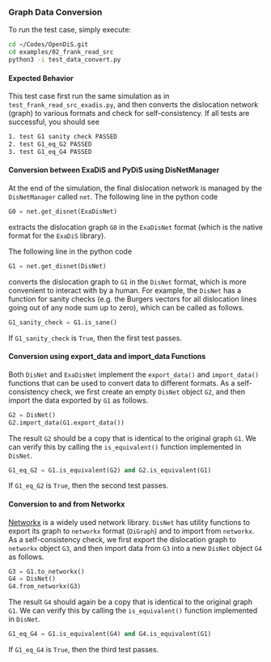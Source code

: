 ### Graph Data Conversion

To run the test case, simply execute:

```bash
cd ~/Codes/OpenDiS.git
cd examples/02_frank_read_src
python3 -i test_data_convert.py
```

#### Expected Behavior
This test case first run the same simulation as in ```test_frank_read_src_exadis.py```, and then converts the dislocation network (graph) to various formats and check for self-consistency.  If all tests are successful, you should see


```bash
1. test G1 sanity check PASSED
2. test G1_eq_G2 PASSED
3. test G1_eq_G4 PASSED
```

#### Conversion between ExaDiS and PyDiS using DisNetManager

At the end of the simulation, the final dislocation network is managed by the ```DisNetManager``` called ```net```.  The following line in the python code
```python
G0 = net.get_disnet(ExaDisNet)
```
extracts the dislocation graph ```G0``` in the ```ExaDisNet``` format (which is the native format for the ```ExaDiS``` library).

The following line in the python code
```python
G1 = net.get_disnet(DisNet)
```
converts the dislocation graph to ```G1``` in the ```DisNet``` format, which is more convenient to interact with by a human.  For example, the ```DisNet``` has a function for sanity checks (e.g. the Burgers vectors for all dislocation lines going out of any node sum up to zero), which can be called as follows.
```python
G1_sanity_check = G1.is_sane()
```
If ```G1_sanity_check``` is ```True```, then the first test passes.

#### Conversion using export_data and import_data Functions

Both ```DisNet``` and ```ExaDisNet``` implement the ```export_data()``` and ```import_data()``` functions that can be used to convert data to different formats.  As a self-consistency check, we first create an empty ```DisNet``` object ```G2```, and then import the data exported by ```G1``` as follows.
```python
G2 = DisNet()
G2.import_data(G1.export_data())
```
The result ```G2``` should be a copy that is identical to the original graph ```G1```.  We can verify this by calling the ```is_equivalent()``` function implemented in ```DisNet```.
```python
G1_eq_G2 = G1.is_equivalent(G2) and G2.is_equivalent(G1)
```
If ```G1_eq_G2``` is ```True```, then the second test passes.

#### Conversion to and from Networkx
[Networkx](https://networkx.org/) is a widely used network library.  ```DisNet``` has utility functions to export its graph to ```networkx``` format (```DiGraph```) and to import from ```networkx```. As a self-consistency check, we first export the dislocation graph to ```networkx``` object ```G3```, and then import data from ```G3``` into a new ```DisNet``` object ```G4``` as follows.
```python
G3 = G1.to_networkx()
G4 = DisNet()
G4.from_networkx(G3)
```
The result ```G4``` should again be a copy that is identical to the original graph ```G1```.  We can verify this by calling the ```is_equivalent()``` function implemented in ```DisNet```.
```python
G1_eq_G4 = G1.is_equivalent(G4) and G4.is_equivalent(G1)
```
If ```G1_eq_G4``` is ```True```, then the third test passes.
